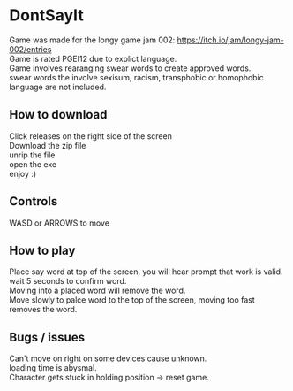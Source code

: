 # DontSayIt
Game was made for the longy game jam 002: https://itch.io/jam/longy-jam-002/entries <br />
Game is rated PGEI12 due to explict language.<br />
Game involves rearanging swear words to create approved words.<br />
swear words the involve sexisum, racism, transphobic or homophobic language are not included.<br />

## How to download
Click releases on the right side of the screen<br />
Download the zip file<br />
unrip the file<br />
open the exe <br />
enjoy :)<br />

## Controls
WASD or ARROWS to move<br />

## How to play
Place say word at top of the screen, you will hear prompt that work is valid. wait 5 seconds to confirm word. <br />
Moving into a placed word will remove the word. <br />
Move slowly to palce word to the top of the screen, moving too fast removes the word. <br />

## Bugs / issues
Can't move on right on some devices cause unknown. <br />
loading time is abysmal. <br /> 
Character gets stuck in holding position -> reset game. <br />
